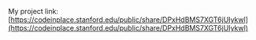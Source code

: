 My project link: [https://codeinplace.stanford.edu/public/share/DPxHdBMS7XGT6jUIykwl](https://codeinplace.stanford.edu/public/share/DPxHdBMS7XGT6jUIykwl)

